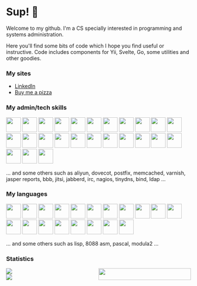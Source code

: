 # Sup! 🤖

Welcome to my github. I'm a CS specially interested in programming and systems administration.

Here you'll find some bits of code which I hope you find useful or instructive. Code includes components for Yii, Svelte, Go, some utilities and other goodies.

### My sites

- [LinkedIn](https://www.linkedin.com/in/rggonzalez/)
- [Buy me a pizza](https://www.buymeacoffee.com/rggonzalez)

### My admin/tech skills

<div align="left">
  <img src="https://cdn.jsdelivr.net/gh/devicons/devicon@latest/icons/ansible/ansible-original.svg" height="40" width="40" />
  <img src="https://cdn.jsdelivr.net/gh/devicons/devicon@latest/icons/apache/apache-original.svg" height="40" width="40" /> 
  <img src="https://cdn.jsdelivr.net/gh/devicons/devicon@latest/icons/amazonwebservices/amazonwebservices-original-wordmark.svg" height="40" width="40" />
  <img src="https://cdn.jsdelivr.net/gh/devicons/devicon@latest/icons/azure/azure-original.svg" height="40" width="40" />
  <img src="https://cdn.jsdelivr.net/gh/devicons/devicon@latest/icons/bootstrap/bootstrap-original.svg" height="40" width="40" />
  <img src="https://cdn.jsdelivr.net/gh/devicons/devicon@latest/icons/cmake/cmake-original.svg" height="40" width="40" />
  <img src="https://cdn.jsdelivr.net/gh/devicons/devicon@latest/icons/centos/centos-original.svg" height="40" width="40" />
  <img src="https://cdn.jsdelivr.net/gh/devicons/devicon@latest/icons/docker/docker-original.svg" height="40" width="40" />
  <img src="https://cdn.jsdelivr.net/gh/devicons/devicon@latest/icons/dynamodb/dynamodb-original.svg" height="40" width="40" />
  <img src="https://cdn.jsdelivr.net/gh/devicons/devicon@latest/icons/dot-net/dot-net-original.svg" height="40" width="40" />
  <img src="https://cdn.jsdelivr.net/gh/devicons/devicon@latest/icons/elasticsearch/elasticsearch-original.svg" height="40" width="40" />
  <img src="https://cdn.jsdelivr.net/gh/devicons/devicon@latest/icons/github/github-original.svg" height="40" width="40" />
  <img src="https://cdn.jsdelivr.net/gh/devicons/devicon@latest/icons/jquery/jquery-original.svg" height="40" width="40" />
  <img src="https://cdn.jsdelivr.net/gh/devicons/devicon@latest/icons/linux/linux-original.svg" height="40" width="40" />
  <img src="https://cdn.jsdelivr.net/gh/devicons/devicon@latest/icons/mongodb/mongodb-original.svg" height="40" width="40" />
  <img src="https://cdn.jsdelivr.net/gh/devicons/devicon@latest/icons/mysql/mysql-original.svg" height="40" width="40" />
  <img src="https://cdn.jsdelivr.net/gh/devicons/devicon@latest/icons/nginx/nginx-original.svg" height="40" width="40" />
  <img src="https://cdn.jsdelivr.net/gh/devicons/devicon@latest/icons/nodejs/nodejs-original.svg" height="40" width="40" />
  <img src="https://cdn.jsdelivr.net/gh/devicons/devicon@latest/icons/postgresql/postgresql-original.svg" height="40" width="40" />
  <img src="https://cdn.jsdelivr.net/gh/devicons/devicon@latest/icons/redis/redis-original.svg" height="40" width="40" />
  <img src="https://cdn.jsdelivr.net/gh/devicons/devicon@latest/icons/sqlite/sqlite-original.svg" height="40" width="40" />
  <img src="https://cdn.jsdelivr.net/gh/devicons/devicon@latest/icons/svelte/svelte-original.svg" height="40" width="40" />
  <img src="https://cdn.jsdelivr.net/gh/devicons/devicon@latest/icons/ubuntu/ubuntu-original.svg" height="40" width="40" />
  <img src="https://cdn.jsdelivr.net/gh/devicons/devicon@latest/icons/vscode/vscode-original.svg" height="40" width="40" />
  <img src="https://cdn.jsdelivr.net/gh/devicons/devicon@latest/icons/yii/yii-original.svg" height="40" width="40" />
</div>

... and some others such as aliyun, dovecot, postfix, memcached, varnish, jasper reports, bbb, jitsi, jabberd, irc, nagios, tinydns, bind, ldap ...

### My languages

<div align="left">
  <img src="https://cdn.jsdelivr.net/gh/devicons/devicon@latest/icons/awk/awk-original-wordmark.svg" height="40" width="40" />
  <img src="https://cdn.jsdelivr.net/gh/devicons/devicon@latest/icons/bash/bash-original.svg" height="40" width="40" />
  <img src="https://cdn.jsdelivr.net/gh/devicons/devicon@latest/icons/c/c-original.svg" height="40" width="40" />
  <img src="https://cdn.jsdelivr.net/gh/devicons/devicon@latest/icons/csharp/csharp-original.svg" height="40" width="40" />
  <img src="https://cdn.jsdelivr.net/gh/devicons/devicon@latest/icons/css3/css3-original.svg" height="40" width="40" />
  <img src="https://cdn.jsdelivr.net/gh/devicons/devicon@latest/icons/cplusplus/cplusplus-original.svg" height="40" width="40" />
  <img src="https://cdn.jsdelivr.net/gh/devicons/devicon@latest/icons/go/go-original.svg" height="40" width="40" />
  <img src="https://cdn.jsdelivr.net/gh/devicons/devicon@latest/icons/html5/html5-original.svg" height="40" width="40" />
  <img src="https://cdn.jsdelivr.net/gh/devicons/devicon@latest/icons/java/java-original.svg" height="40" width="40" />
  <img src="https://cdn.jsdelivr.net/gh/devicons/devicon@latest/icons/javascript/javascript-original.svg" height="40" width="40" />
  <img src="https://cdn.jsdelivr.net/gh/devicons/devicon@latest/icons/latex/latex-original.svg" height="40" width="40" />
  <img src="https://cdn.jsdelivr.net/gh/devicons/devicon@latest/icons/perl/perl-original.svg" height="40" width="40" />  
  <img src="https://cdn.jsdelivr.net/gh/devicons/devicon@latest/icons/php/php-original.svg" height="40" width="40" />
  <img src="https://cdn.jsdelivr.net/gh/devicons/devicon@latest/icons/prolog/prolog-original.svg" height="40" width="40" />
  <img src="https://cdn.jsdelivr.net/gh/devicons/devicon@latest/icons/python/python-original.svg" height="40" width="40" />
  <img src="https://cdn.jsdelivr.net/gh/devicons/devicon@latest/icons/r/r-original.svg" height="40" width="40" />
  <img src="https://cdn.jsdelivr.net/gh/devicons/devicon@latest/icons/visualbasic/visualbasic-original.svg" height="40" width="40" />
  <img src="https://cdn.jsdelivr.net/gh/devicons/devicon@latest/icons/xml/xml-original.svg" height="40" width="40" />
  <img src="https://cdn.jsdelivr.net/gh/devicons/devicon@latest/icons/yaml/yaml-original.svg" height="40" width="40" />
</div>

... and some others such as lisp, 8088 asm, pascal, modula2 ...

### Statistics

<div style="display: flex;">
  <div style="flex: 50%;">
    <img src="https://github-readme-stats.vercel.app/api?username=rgglez&hide=contribs,prs" /><br />
    <img src="https://streak-stats.demolab.com/?user=rgglez" />
  </div>
  <div style="flex: 50%;">
    <img src="https://github-readme-stats.vercel.app/api/top-langs/?username=rgglez&layout=pie" width="100%" />
  </div>
</div>
